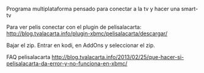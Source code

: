 Programa multiplataforma pensado para conectar a la tv y hacer una smart-tv

Para ver pelis conectar con el plugin de pelisalacarta:
http://blog.tvalacarta.info/plugin-xbmc/pelisalacarta/descargar/

Bajar el zip. Entrar en kodi, en AddOns y seleccionar el zip.

FAQ pelisalacarta
http://blog.tvalacarta.info/2013/02/25/que-hacer-si-pelisalacarta-da-error-y-no-funciona-en-xbmc/
